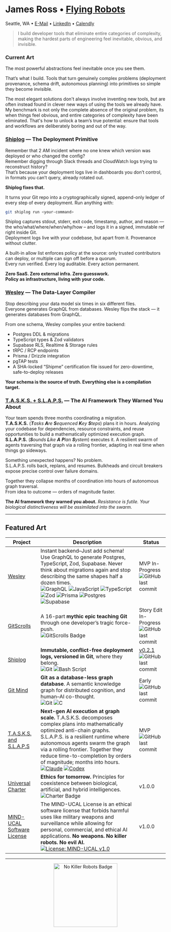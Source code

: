 # James Ross • [Flying Robots](https://flyingrobots.dev)

Seattle, WA • [E-Mail](mailto:james@flyingrobots.dev) • [LinkedIn](https://linkedin.com/in/flyingrobts) • [Calendly](https://calendly.com/flyingrobots-dev/30min)

> I build developer tools that eliminate entire categories of complexity, making the hardest parts of engineering feel inevitable, obvious, and invisible.

### Current Art

The most powerful abstractions feel inevitable once you see them.

That’s what I build. Tools that turn genuinely complex problems (deployment provenance, schema drift, autonomous planning) into primitives so simple they become invisible.

The most elegant solutions don't always involve inventing new tools, but are often instead found in clever new ways of using the tools we already have. My benchmark is not only the complete absence of the original problem, its when things feel obvious, and entire categories of complexity have been eliminated. That's how to unlock a team’s true potential: ensure that tools and workflows are deliberately boring and out of the way. 

### [Shiplog](https://github.com/flyingrobots/shiplog) — The Deployment Primitive

Remember that 2 AM incident where no one knew which version was deployed or who changed the config?  
Remember digging through Slack threads and CloudWatch logs trying to reconstruct history?  
That’s because your deployment logs live in dashboards you don’t control, in formats you can’t query, already rotated out.  

**Shiplog fixes that.**

It turns your Git repo into a cryptographically signed, append-only ledger of every step of every deployment.
Run anything with:  

```bash
git shiplog run <your-command>
```

Shiplog captures stdout, stderr, exit code, timestamp, author, and reason — the who/what/where/when/why/how – and logs it in a signed, immutable ref right inside Git.  
Deployment logs live with your codebase, but apart from it. Provenance without clutter.  

A built-in allow list enforces policy at the source: only trusted contributors can deploy, or multiple can sign off before a quorum.  
Every run verified. Every log auditable. Every action permanent.  

**Zero SaaS. Zero external infra. Zero guesswork.  
Policy as infrastructure, living with your code.**

### [Wesley](https://github.com/flyingrobots/wesley) — The Data-Layer Compiler

Stop describing your data model six times in six different files.  
Everyone generates GraphQL from databases. Wesley flips the stack — it generates databases from GraphQL.

From one schema, Wesley compiles your entire backend:

- Postgres DDL & migrations
- TypeScript types & Zod validators
- Supabase RLS, Realtime & Storage rules
- tRPC / RCP endpoints
- Prisma / Drizzle integration
- pgTAP tests
- A SHA-locked “Shipme” certification file issued for zero-downtime, safe-to-deploy releases

**Your schema is the source of truth. Everything else is a compilation target.** 

### [T.A.S.K.S. + S.L.A.P.S.](https://github.com/flyingrobots/TASKS) — The AI Framework They Warned You About

Your team spends three months coordinating a migration.  
**T.A.S.K.S.** (_**T**asks **A**re **S**equenced **K**ey **S**teps_) plans it in hours. Analyzing your codebase for dependencies, resource constraints, and reuse opportunities to build a mathematically optimized execution graph.  
**S.L.A.P.S.** (_**S**ounds **L**ike **A** **P**lan **S**ystem_) executes it. A resilient swarm of agents traversing that graph via a rolling frontier, adapting in real time when things go sideways.

Something unexpected happens? No problem.  
S.L.A.P.S. rolls back, replans, and resumes. Bulkheads and circuit breakers expose precise control over failure domains.

Together they collapse months of coordination into hours of autonomous graph traversal.  
From idea to outcome — orders of magnitude faster.

**The AI framework they warned you about.** _Resistance is futile. Your biological distinctiveness will be assimilated into the swarm._

---

## Featured Art

| Project | Description | Status |
|---------|-------------|--------|
| [Wesley](https://github.com/flyingrobots/wesley) | Instant backend–Just add schema! Use GraphQL to generate Postgres, TypeScript, Zod, Supabase. Never think about migrations again and stop describing the same shapes half a dozen times.<br />![GraphQL](https://img.shields.io/badge/-GraphQL-E10098?style=flat-square&logo=graphql&logoColor=white) ![JavaScript](https://img.shields.io/badge/javascript-%23323330.svg?style=flat-square&logo=javascript&logoColor=%23F7DF1E) ![TypeScript](https://img.shields.io/badge/typescript-%23007ACC.svg?style=flat-square&logo=typescript&logoColor=white) ![Zod](https://img.shields.io/badge/zod-%233068b7.svg?style=flat-square&logo=zod&logoColor=white) ![Prisma](https://img.shields.io/badge/Prisma-3982CE?style=flat-square&logo=Prisma&logoColor=white) ![Postgres](https://img.shields.io/badge/postgres-%23316192.svg?style=flat-square&logo=postgresql&logoColor=white) ![Supabase](https://img.shields.io/badge/Supabase-3ECF8E?style=flat-square&logo=supabase&logoColor=white) | MVP In-Progress<br />![GitHub last commit](https://img.shields.io/github/last-commit/flyingrobots/wesley) |
| [GitScrolls](https://github.com/gitscrolls/gitscrolls) | A 16-part **mythic epic teaching Git** through one developer’s tragic force-push.<br /> ![GitScrolls Badge](https://img.shields.io/badge/GitScrolls-Mythic%20Dev%20Scrolls-blueviolet?style=flat-square)   | Story Edit In-Progress<br />![GitHub last commit](https://img.shields.io/github/last-commit/gitscrolls/gitscrolls) |
| [Shiplog](https://github.com/flyingrobots/shiplog) | **Immutable, conflict-free deployment logs, versioned in Git**, where they belong.<br />![Git](https://img.shields.io/badge/git-%23F05033.svg?style=flat-square&logo=git&logoColor=white) ![Bash Script](https://img.shields.io/badge/bash_script-%23121011.svg?style=flat-square&logo=gnu-bash&logoColor=white) | [v0.2.1](https://github.com/flyingrobots/shiplog/releases/tag/v0.2.1)<br />![GitHub last commit](https://img.shields.io/github/last-commit/flyingrobots/shiplog) |
| [Git Mind](https://github.com/neuroglyph/git-mind) | **Git as a database-less graph database**. A semantic knowledge graph for distributed cognition, and human–AI co-thought.<br />![Git](https://img.shields.io/badge/git-%23F05033.svg?style=flat-square&logo=git&logoColor=white) ![C](https://img.shields.io/badge/c-%2300599C.svg?style=flat-square&logo=c&logoColor=white) | Early<br />![GitHub last commit](https://img.shields.io/github/last-commit/neuroglyph/git-mind) |
| [T.A.S.K.S. and S.L.A.P.S](https://github.com/flyingrobots/TASKS) | **Next-gen AI execution at graph scale.** T.A.S.K.S. decomposes complex plans into mathematically optimized anti-chain graphs. S.L.A.P.S. is a resilient runtime where autonomous agents swarm the graph via a rolling frontier. Together they reduce time-to-completion by orders of magnitude; months into hours.<br />[![Claude](https://img.shields.io/badge/Claude-D97757?logo=claude&logoColor=fff)](#) [![Codex](https://img.shields.io/badge/Codex-74aa9c?logo=openai&logoColor=white)](#) | MVP<br />![GitHub last commit](https://img.shields.io/github/last-commit/flyingrobots/TASKS) |
| [Universal Charter](https://universalcharter.org) | **Ethics for tomorrow.** Principles for coexistence between biological, artificial, and hybrid intelligences.<br />![Charter Badge](https://img.shields.io/badge/Universal_Charter-Post_Anthropocentric_Ethics-brightgreen?style=flat-square) | v1.0.0 |
| [MIND-UCAL Software License](https://github.com/UniversalCharter/mind-ucal) | The MIND-UCAL License is an ethical software license that forbids harmful uses like military weapons and surveillance while allowing for personal, commercial, and ethical AI applications. **No weapons. No killer robots. No evil AI.**<br />[![License: MIND-UCAL v1.0](https://img.shields.io/badge/License-MIND--UCAL%20v1.0-orange?logo=fire&logoColor=fff&labelColor=000)](https://github.com/UniversalCharter/mind-ucal/blob/v1.0/LICENSE.md) | v1.0.0 |

---

<p align="center">
  <img src="https://raw.githubusercontent.com/flyingrobots/image-dump/7ddf8ec20119dfcc802dc710c51a46b9ebf551c8/optimized/no_killer_robots_patch_peace_movement.svg" height="200" alt="No Killer Robots Badge" />
</p>
